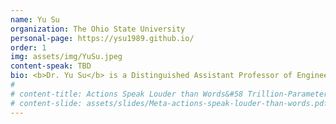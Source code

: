 ```yaml
---
name: Yu Su
organization: The Ohio State University
personal-page: https://ysu1989.github.io/
order: 1
img: assets/img/YuSu.jpeg
content-speak: TBD
bio: <b>Dr. Yu Su</b> is a Distinguished Assistant Professor of Engineering at the Department of Computer Science and Engineering, The Ohio State University, where he co-directs the OSU NLP group, co-leads the Foundational AI team in the ICICLE AI Institute and lead the Machine Learning Foundations team in the Imageomics Institute. He got his PhD from University of California, Santa Barbara and his bachelor's degree from Tsinghua University, both in Computer Science. He also spent some fun time as a researcher at Microsoft Semantic Machines. He is a 2025 Sloan Research Fellow and received several best/outstanding paper awards from CVPR and ACL.
# 
# content-title: Actions Speak Louder than Words&#58 Trillion-Parameter Sequential Transducers for Generative Recommendations
# content-slide: assets/slides/Meta-actions-speak-louder-than-words.pdf
---
```

